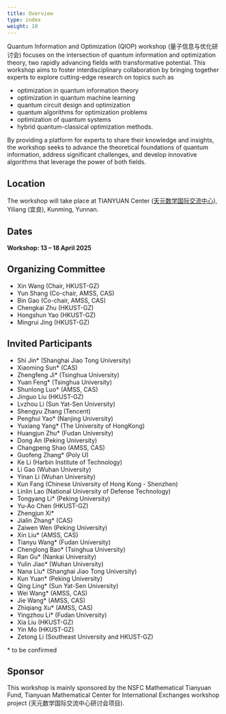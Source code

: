 ```yaml
---
title: Overview
type: index
weight: 10
---
```


Quantum Information and Optimization (QIOP) workshop (量子信息与优化研讨会) focuses on the intersection of quantum information and optimization theory, two rapidly advancing fields with transformative potential. 
This workshop aims to foster interdisciplinary collaboration by bringing together experts to explore cutting-edge research on topics such as 
- optimization in quantum information theory
- optimization in quantum machine learning
- quantum circuit design and optimization 
- quantum algorithms for optimization problems
- optimization of quantum systems
- hybrid quantum-classical optimization methods. 

By providing a platform for experts to share their knowledge and insights, the workshop seeks to advance the theoretical foundations of quantum information, address significant challenges, and develop innovative algorithms that leverage the power of both fields.


## Location

The workshop will take place at TIANYUAN Center ([天元数学国际交流中心](http://tianyuan.amss.ac.cn/)), Yiliang (宜良), Kunming, Yunnan.

## Dates

**Workshop: 13 – 18 April 2025**



## Organizing Committee

- Xin Wang (Chair, HKUST-GZ)
- Yun Shang (Co-chair, AMSS, CAS)
- Bin Gao (Co-chair, AMSS, CAS)
- Chengkai Zhu (HKUST-GZ)
- Hongshun Yao (HKUST-GZ)
- Mingrui Jing (HKUST-GZ)

## Invited Participants
- Shi Jin* (Shanghai Jiao Tong University)
- Xiaoming Sun* (CAS)
- Zhengfeng Ji* (Tsinghua University)
- Yuan Feng* (Tsinghua University)
- Shunlong Luo* (AMSS, CAS)
- Jinguo Liu (HKUST-GZ)
- Lvzhou Li (Sun Yat-Sen University)
- Shengyu Zhang (Tencent)
- Penghui Yao* (Nanjing University)
- Yuxiang Yang* (The University of HongKong)
- Huangjun Zhu* (Fudan University)
- Dong An (Peking University)
- Changpeng Shao (AMSS, CAS)
- Guofeng Zhang* (Poly U)
- Ke Li (Harbin Institute of Technology)
- Li Gao (Wuhan University)
- Yinan Li (Wuhan University)
- Kun Fang  (Chinese University of Hong Kong - Shenzhen)
- Linlin Lao (National University of Defense Technology)
- Tongyang Li* (Peking University)
- Yu-Ao Chen (HKUST-GZ)
- Zhengjun Xi* 
- Jialin Zhang* (CAS)
- Zaiwen Wen (Peking University)
- Xin Liu* (AMSS, CAS)
- Tianyu Wang* (Fudan University)
- Chenglong Bao* (Tsinghua University)
- Ran Gu* (Nankai University)
- Yulin Jiao* (Wuhan University)
- Nana Liu* (Shanghai Jiao Tong University)
- Kun Yuan* (Peking University)
- Qing Ling* (Sun Yat-Sen University)
- Wei Wang* (AMSS, CAS)
- Jie Wang* (AMSS, CAS)
- Zhiqiang Xu* (AMSS, CAS)
- Yingzhou Li* (Fudan University)
- Xia Liu (HKUST-GZ)
- Yin Mo (HKUST-GZ)
- Zetong Li (Southeast University and HKUST-GZ)


\* to be confirmed



## Sponsor

This workshop is mainly sponsored by the NSFC Mathematical Tianyuan Fund, Tianyuan Mathematical Center for International Exchanges workshop project (天元数学国际交流中心研讨会项目).
